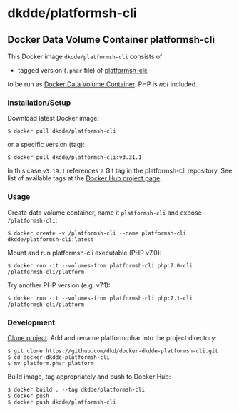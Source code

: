 # dkdde/platformsh-cli

## Docker Data Volume Container platformsh-cli

This Docker image `dkdde/platformsh-cli` consists of

* tagged version (`.phar` file) of [platformsh-cli:](https://github.com/platformsh/platformsh-cli)

to be run as [Docker Data Volume Container](https://docs.docker.com/engine/tutorials/dockervolumes/). PHP is _not_ included.

### Installation/Setup

Download latest Docker image:

    $ docker pull dkdde/platformsh-cli

or a specific version (tag):

    $ docker pull dkdde/platformsh-cli:v3.31.1

In this case `v3.19.1` references a Git tag in the platformsh-cli repository. See list of available tags at the [Docker Hub project page](https://hub.docker.com/r/dkdde/platformsh-cli/tags/). 

### Usage

Create data volume container, name it `platformsh-cli` and expose `/platformsh-cli`:

    $ docker create -v /platformsh-cli --name platformsh-cli dkdde/platformsh-cli:latest

Mount and run platformsh-cli executable (PHP v7.0):

    $ docker run -it --volumes-from platformsh-cli php:7.0-cli /platformsh-cli/platform

Try another PHP version (e.g. v7.1):

    $ docker run -it --volumes-from platformsh-cli php:7.1-cli /platformsh-cli/platform

### Development

[Clone project](https://github.com/dkd/docker-dkdde-platformsh-cli). Add and rename platform.phar into the project directory:

    $ git clone https://github.com/dkd/docker-dkdde-platformsh-cli.git
    $ cd docker-dkdde-platformsh-cli
    $ mv platform.phar platform

Build image, tag appropriately and push to Docker Hub:

    $ docker build . --tag dkdde/platformsh-cli
    $ docker push 
    $ docker push dkdde/platformsh-cli
